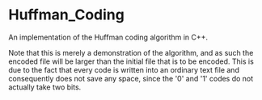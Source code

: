 # Huffman_Coding
An implementation of the Huffman coding algorithm in C++.

Note that this is merely a demonstration of the algorithm, and as such the encoded file will be larger than the initial file that is to be encoded. This is due to the fact that every code is written into an ordinary text file and consequently does not save any space, since the '0' and '1' codes do not actually take two bits.
